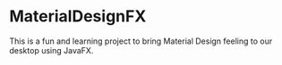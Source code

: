 # MaterialDesignFX
This is a fun and learning project to bring Material Design feeling to our desktop using JavaFX.
